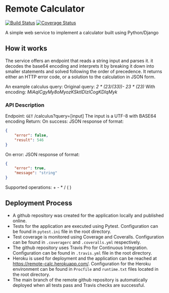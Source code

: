 # Remote Calculator 
[![Build Status](https://travis-ci.com/elizabethadegbaju/remoteCalc.svg?token=bjVA5yVyCJTyj8dF3LYp&branch=main)](https://travis-ci.com/elizabethadegbaju/remoteCalc)
[![Coverage Status](https://coveralls.io/repos/github/elizabethadegbaju/remoteCalc/badge.svg?t=sdwVRu)](https://coveralls.io/github/elizabethadegbaju/remoteCalc)

 A simple web service to implement a calculator built using Python/Django

## How it works
The service offers an endpoint that reads a string input and parses it. 
it decodes the base64 encoding and interprets it by breaking it down into
 smaller statements and solved following the order of precedence.
It returns either an HTTP error code, or a solution to the calculation in JSON
 form.

An example calculus query:
Original query: *2 * (23/(33))- 23 * (23)*
With encoding: *MiAqICgyMy8oMyozKSktIDIzICogKDIqMyk*

### API Description
Endpoint: ```GET``` /calculus?query=[input]
The input is a UTF-8 with BASE64 encoding
Return:
On success: JSON response of format: 
```json
{ 
    "error": false, 
    "result": 546 
}
```
On error: JSON response of format: 
```json
{
    "error": true,
    "message": "string"
}
```

Supported operations: + - * / ( )

## Deployment Process
 - A github repository was created for the application locally and published online.
 - Tests for the application are executed using Pytest. Configuration can be
  found in ```pytest.ini``` file in the root directory. 
 - Test coverage is monitored using Coverage and Coveralls. Configuration
  can be found in ```.coveragerc``` and ```.coveralls.yml``` respectively.
 - The github repository uses Travis Pro for Continuous Integration. Configuration can be found in ```.travis.yml``` file in the root directory.
 - Heroku is used for deployment and the application can be reached at 
 https://remote-calc.herokuapp.com/. Configuration for the Heroku
  environment can be found in ```Procfile``` and ```runtime.txt``` files
   located in the root directory.
 - The main branch of the remote github repository is automatically deployed
  when all tests pass and Travis checks are successful. 